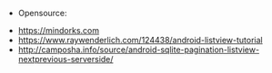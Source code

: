 - Opensource:
 + https://mindorks.com
 + https://www.raywenderlich.com/124438/android-listview-tutorial
 + http://camposha.info/source/android-sqlite-pagination-listview-nextprevious-serverside/

